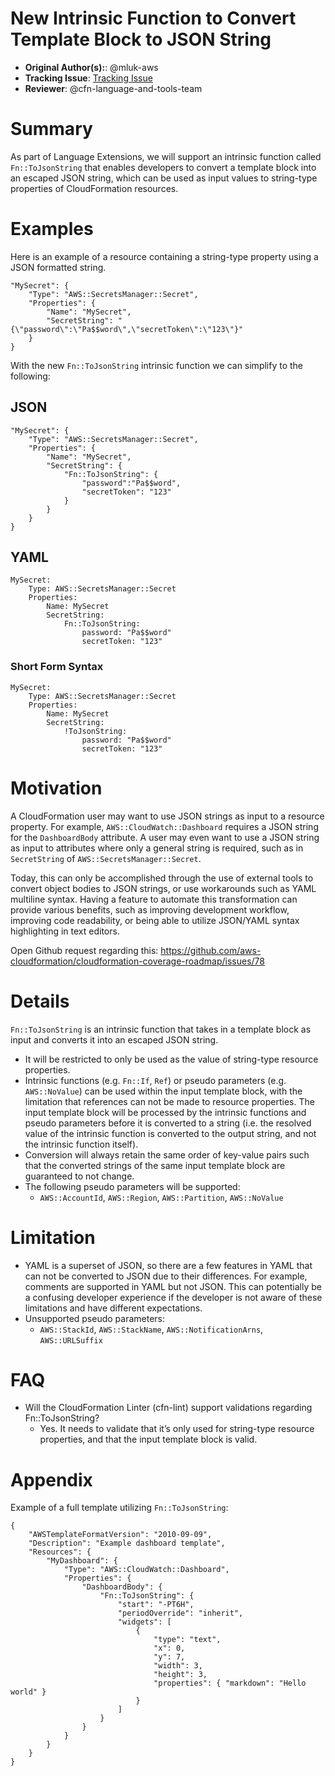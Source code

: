 # New Intrinsic Function to Convert Template Block to JSON String

* **Original Author(s):**: @mluk-aws
* **Tracking Issue**: [Tracking Issue](https://github.com/aws-cloudformation/cfn-language-discussion/issues/14)
* **Reviewer**: @cfn-language-and-tools-team

# Summary

As part of Language Extensions, we will support an intrinsic function called `Fn::ToJsonString` that enables developers to convert a template block into an escaped JSON string, which can be used as input values to string-type properties of CloudFormation resources.

# Examples

Here is an example of a resource containing a string-type property using a JSON formatted string.
```
"MySecret": {
    "Type": "AWS::SecretsManager::Secret",
    "Properties": {
        "Name": "MySecret",
        "SecretString": "{\"password\":\"Pa$$word\",\"secretToken\":\"123\"}"
    }
}
```

With the new `Fn::ToJsonString` intrinsic function we can simplify to the following:

## JSON
```
"MySecret": {
    "Type": "AWS::SecretsManager::Secret",
    "Properties": {
        "Name": "MySecret",
        "SecretString": {
            "Fn::ToJsonString": {
                "password":"Pa$$word",
                "secretToken": "123"
            }
        }
    }
}
```

## YAML
```
MySecret:
    Type: AWS::SecretsManager::Secret
    Properties:
        Name: MySecret
        SecretString:
            Fn::ToJsonString:
                password: "Pa$$word"
                secretToken: "123"
```

### Short Form Syntax
```
MySecret:
    Type: AWS::SecretsManager::Secret
    Properties:
        Name: MySecret
        SecretString:
            !ToJsonString:
                password: "Pa$$word"
                secretToken: "123"
```

# Motivation

A CloudFormation user may want to use JSON strings as input to a resource property. For example, `AWS::CloudWatch::Dashboard` requires a JSON string for the `DashboardBody` attribute. A user may even want to use a JSON string as input to attributes where only a general string is required, such as in `SecretString` of `AWS::SecretsManager::Secret`.

Today, this can only be accomplished through the use of external tools to convert object bodies to JSON strings, or use workarounds such as YAML multiline syntax. Having a feature to automate this transformation can provide various benefits, such as improving development workflow, improving code readability, or being able to utilize JSON/YAML syntax highlighting in text editors.

Open Github request regarding this: https://github.com/aws-cloudformation/cloudformation-coverage-roadmap/issues/78

# Details

`Fn::ToJsonString` is an intrinsic function that takes in a template block as input and converts it into an escaped JSON string.

* It will be restricted to only be used as the value of string-type resource properties.
* Intrinsic functions (e.g. `Fn::If`, `Ref`) or pseudo parameters (e.g. `AWS::NoValue`) can be used within the input template block, with the limitation that references can not be made to resource properties. The input template block will be processed by the intrinsic functions and pseudo parameters before it is converted to a string (i.e. the resolved value of the intrinsic function is converted to the output string, and not the intrinsic function itself).
* Conversion will always retain the same order of key-value pairs such that the converted strings of the same input template block are guaranteed to not change.
* The following pseudo parameters will be supported:
    * `AWS::AccountId`, `AWS::Region`, `AWS::Partition`, `AWS::NoValue`

# Limitation

* YAML is a superset of JSON, so there are a few features in YAML that can not be converted to JSON due to their differences. For example, comments are supported in YAML but not JSON. This can potentially be a confusing developer experience if the developer is not aware of these limitations and have different expectations.
* Unsupported pseudo parameters:
    * `AWS::StackId`, `AWS::StackName`, `AWS::NotificationArns`, `AWS::URLSuffix`

# FAQ
* Will the CloudFormation Linter (cfn-lint) support validations regarding Fn::ToJsonString?
    * Yes. It needs to validate that it’s only used for string-type resource properties, and that the input template block is valid.

# Appendix
Example of a full template utilizing `Fn::ToJsonString`:
```
{
    "AWSTemplateFormatVersion": "2010-09-09",
    "Description": "Example dashboard template",
    "Resources": {
        "MyDashboard": {
            "Type": "AWS::CloudWatch::Dashboard",
            "Properties": {
                "DashboardBody": {
                    "Fn::ToJsonString": {
                        "start": "-PT6H",
                        "periodOverride": "inherit",
                        "widgets": [
                            {  
                                "type": "text",
                                "x": 0,
                                "y": 7,
                                "width": 3,
                                "height": 3,
                                "properties": { "markdown": "Hello world" }
                            }
                        ]
                    }
                }
            }
        }
    }
}
```

